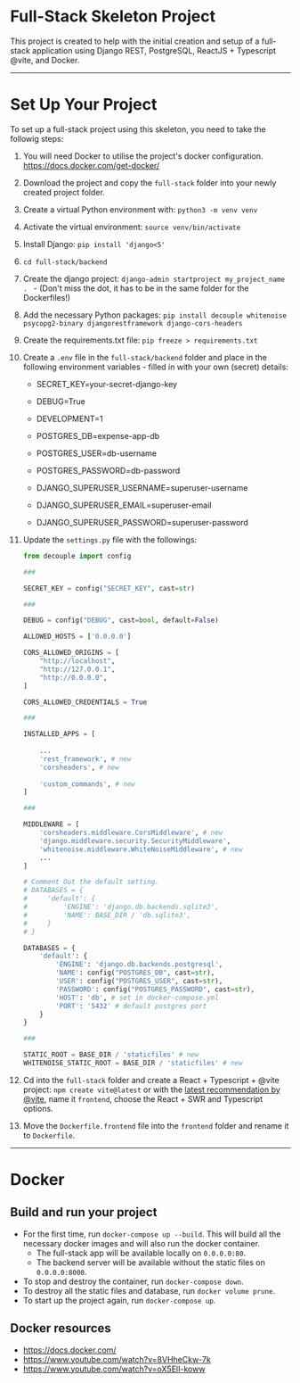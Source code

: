 # Full-Stack Skeleton Project

This project is created to help with the initial creation and setup of a full-stack application using Django REST, PostgreSQL, ReactJS + Typescript @vite, and Docker. 


---

# Set Up Your Project

To set up a full-stack project using this skeleton, you need to take the followig steps:

1. You will need Docker to utilise the project's docker configuration. https://docs.docker.com/get-docker/
2. Download the project and copy the `full-stack` folder into your newly created project folder.
3. Create a virtual Python environment with: `python3 -m venv venv`
4. Activate the virtual environment: `source venv/bin/activate`
5. Install Django: `pip install 'django<5'`
6. `cd full-stack/backend`
7. Create the django project: `django-admin startproject my_project_name . ` - (Don't miss the dot, it has to be in the same folder for the Dockerfiles!)
8. Add the necessary Python packages: `pip install decouple whitenoise psycopg2-binary djangorestframework django-cors-headers`
9. Create the requirements.txt file: `pip freeze > requirements.txt`
10. Create a `.env` file in the `full-stack/backend` folder and place in the following environment variables - filled in with your own (secret) details:
    - SECRET_KEY=your-secret-django-key
    - DEBUG=True
    - DEVELOPMENT=1

    - POSTGRES_DB=expense-app-db
    - POSTGRES_USER=db-username
    - POSTGRES_PASSWORD=db-password

    - DJANGO_SUPERUSER_USERNAME=superuser-username
    - DJANGO_SUPERUSER_EMAIL=superuser-email
    - DJANGO_SUPERUSER_PASSWORD=superuser-password

11. Update the `settings.py` file with the followings:
    ```python
    from decouple import config

    ###

    SECRET_KEY = config("SECRET_KEY", cast=str)

    ###

    DEBUG = config("DEBUG", cast=bool, default=False)

    ALLOWED_HOSTS = ['0.0.0.0']

    CORS_ALLOWED_ORIGINS = [
        "http://localhost",
        "http://127.0.0.1",
        "http://0.0.0.0",
    ]

    CORS_ALLOWED_CREDENTIALS = True

    ###

    INSTALLED_APPS = [
        
        ...
        'rest_framework', # new
        'corsheaders', # new
        
        'custom_commands', # new
    ]

    ###

    MIDDLEWARE = [
        'corsheaders.middleware.CorsMiddleware', # new
        'django.middleware.security.SecurityMiddleware',
        'whitenoise.middleware.WhiteNoiseMiddleware', # new
        ...
    ]

    # Comment Out the default setting.
    # DATABASES = {
    #     'default': {
    #         'ENGINE': 'django.db.backends.sqlite3',
    #         'NAME': BASE_DIR / 'db.sqlite3',
    #     }
    # }

    DATABASES = {
        'default': {
            'ENGINE': 'django.db.backends.postgresql',
            'NAME': config("POSTGRES_DB", cast=str),
            'USER': config("POSTGRES_USER", cast=str),
            'PASSWORD': config("POSTGRES_PASSWORD", cast=str),
            'HOST': 'db', # set in docker-compose.yml
            'PORT': '5432' # default postgres port
        }
    }

    ###

    STATIC_ROOT = BASE_DIR / 'staticfiles' # new
    WHITENOISE_STATIC_ROOT = BASE_DIR / 'staticfiles' # new

    ```

12. Cd into the `full-stack` folder and create a React + Typescript + @vite project: `npm create vite@latest` or with the [latest recommendation by @vite](https://vitejs.dev/guide/), name it `frontend`, choose the React + SWR and Typescript options.
13. Move the `Dockerfile.frontend` file into the `frontend` folder and rename it to `Dockerfile`.

---

# Docker

## Build and run your project

* For the first time, run `docker-compose up --build`. This will build all the necessary docker images and will also run the docker container. 
    - The full-stack app will be available locally on `0.0.0.0:80`.
    - The backend server will be available without the static files on `0.0.0.0:8000`.
* To stop and destroy the container, run `docker-compose down`.
* To destroy all the static files and database, run `docker volume prune`.
* To start up the project again, run `docker-compose up`.

## Docker resources

* https://docs.docker.com/
* https://www.youtube.com/watch?v=8VHheCkw-7k
* https://www.youtube.com/watch?v=oX5ElI-koww